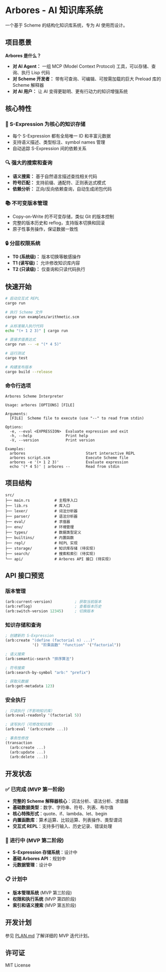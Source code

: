 # Arbores - AI 知识库系统

一个基于 Scheme 的结构化知识库系统，专为 AI 使用而设计。

## 项目愿景

**Arbores 是什么？**
- **对 AI Agent：** 一组 MCP (Model Context Protocol) 工具，可以存储、查询、执行 Lisp 代码
- **对 Scheme 开发者：** 带有可查询、可编辑、可按需加载的巨大 Preload 库的 Scheme 解释器  
- **对 AI 用户：** 让 AI 变得更聪明、更有行动力的知识增强系统

## 核心特性

### 🧠 S-Expression 为核心的知识存储
- 每个 S-Expression 都有全局唯一 ID 和丰富元数据
- 支持语义描述、类型标注、symbol names 管理
- 自动追踪 S-Expression 间的依赖关系

### 🔍 强大的搜索和查询
- **语义搜索：** 基于自然语言描述查找相关代码
- **符号匹配：** 支持前缀、通配符、正则表达式模式
- **依赖分析：** 正向/反向依赖查询，自动生成闭包代码

### 📚 不可变版本管理
- Copy-on-Write 的不可变存储，类似 Git 的版本控制
- 完整的版本历史和 reflog，支持版本切换和回滚
- 原子性事务操作，保证数据一致性

### 🔒 分层权限系统
- **T0 (系统级)：** 版本切换等敏感操作
- **T1 (读写级)：** 允许修改知识库内容
- **T2 (只读级)：** 仅查询和只读代码执行

## 快速开始

```bash
# 启动交互式 REPL
cargo run

# 执行 Scheme 文件
cargo run examples/arithmetic.scm

# 从标准输入执行代码
echo "(+ 1 2 3)" | cargo run

# 直接求值表达式
cargo run -- -e "(* 4 5)"

# 运行测试
cargo test

# 构建发布版本
cargo build --release
```

### 命令行选项

```
Arbores Scheme Interpreter

Usage: arbores [OPTIONS] [FILE]

Arguments:
  [FILE]  Scheme file to execute (use "--" to read from stdin)

Options:
  -e, --eval <EXPRESSION>  Evaluate expression and exit
  -h, --help               Print help
  -V, --version            Print version

Examples:
  arbores                           Start interactive REPL
  arbores script.scm                Execute Scheme file
  arbores -e '(+ 1 2 3)'            Evaluate expression
  echo '(* 4 5)' | arbores --       Read from stdin
```

## 项目结构

```
src/
├── main.rs           # 主程序入口
├── lib.rs            # 库入口
├── lexer/            # 词法分析器
├── parser/           # 语法分析器
├── eval/             # 求值器
├── env/              # 环境管理
├── types/            # 数据类型定义
├── builtins/         # 内置函数
├── repl/             # REPL 实现
├── storage/          # 知识库存储 (待实现)
├── search/           # 搜索和索引 (待实现)
└── api/              # Arbores API 接口 (待实现)
```

## API 接口预览

### 版本管理
```scheme
(arb:current-version)          ; 获取当前版本
(arb:reflog)                   ; 查看版本历史
(arb:switch-version 12345)     ; 切换版本
```

### 知识存储和查询
```scheme
; 创建新的 S-Expression
(arb:create "(define (factorial n) ...)" 
            '() "阶乘函数" "function" '("factorial"))

; 语义搜索
(arb:semantic-search "排序算法")

; 符号搜索
(arb:search-by-symbol "arb:" "prefix")

; 获取元数据
(arb:get-metadata 123)
```

### 安全执行
```scheme
; 只读执行（不影响知识库）
(arb:eval-readonly '(factorial 5))

; 读写执行（可修改知识库）
(arb:eval '(arb:create ...))

; 事务性修改
(transaction
  (arb:create ...)
  (arb:update ...)
  (arb:delete ...))
```

## 开发状态

### ✅ 已完成 (MVP 第一阶段)
- **完整的 Scheme 解释器核心**：词法分析、语法分析、求值器
- **基础数据类型**：数字、字符串、符号、列表、布尔值
- **核心特殊形式**：quote、if、lambda、let、begin
- **内置函数库**：算术运算、比较运算、列表操作、类型谓词
- **交互式 REPL**：支持多行输入、历史记录、错误处理

### 🚧 进行中 (MVP 第二阶段)
- **S-Expression 存储系统**：设计中
- **基础 Arbores API**：规划中
- **元数据管理**：设计中

### 📋 计划中
- **版本管理系统** (MVP 第三阶段)
- **权限和执行系统** (MVP 第四阶段)  
- **索引和语义搜索** (MVP 第五阶段)

## 开发计划

参见 [PLAN.md](PLAN.md) 了解详细的 MVP 迭代计划。

## 许可证

MIT License
